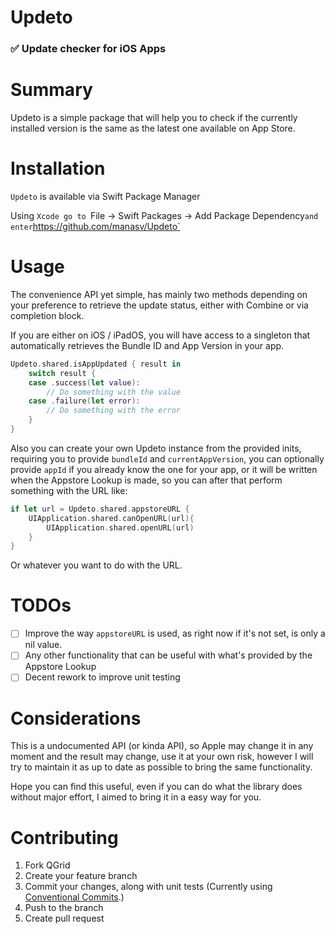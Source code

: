 # Updeto

### ✅ Update checker for iOS Apps

# Summary

Updeto is a simple package that will help you to check if the currently installed version is the same as the latest one available on App Store.

# Installation

`Updeto` is available via Swift Package Manager

Using `Xcode go to `File -> Swift Packages -> Add Package Dependency` and enter `https://github.com/manasv/Updeto`

# Usage

The convenience API yet simple, has mainly two methods depending on your preference to retrieve the update status, either with Combine or via completion block.

If you are either on iOS / iPadOS, you will have access to a singleton that automatically retrieves the Bundle ID and App Version in your app.

```swift
Updeto.shared.isAppUpdated { result in
    switch result {
    case .success(let value):
        // Do something with the value
    case .failure(let error):
        // Do something with the error
    }
}
```

Also you can create your own Updeto instance from the provided inits, requiring you to provide `bundleId` and `currentAppVersion`, you can optionally provide `appId` if you already know the one for your app, or it will be written when the Appstore Lookup is made, so you can after that perform something with the URL like:

```swift
if let url = Updeto.shared.appstoreURL {
    UIApplication.shared.canOpenURL(url){
        UIApplication.shared.openURL(url)
    }
}
```

Or whatever you want to do with the URL.

# TODOs

- [ ]  Improve the way `appstoreURL` is used, as right now if it's not set, is only a nil value.
- [ ]  Any other functionality that can be useful with what's provided by the Appstore Lookup
- [ ]  Decent rework to improve unit testing

# Considerations

This is a undocumented API (or kinda API), so Apple may change it in any moment and the result may change, use it at your own risk, however I will try to maintain it as up to date as possible to bring the same functionality.

Hope you can find this useful, even if you can do what the library does without major effort, I aimed to bring it in a easy way for you.

# Contributing

1. Fork QGrid
2. Create your feature branch
3. Commit your changes, along with unit tests (Currently using [Conventional Commits](https://www.conventionalcommits.org/en/v1.0.0/).)
4. Push to the branch
4. Create pull request

